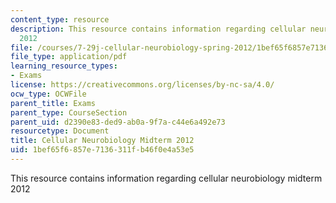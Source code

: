 ```yaml
---
content_type: resource
description: This resource contains information regarding cellular neurobiology midterm
  2012
file: /courses/7-29j-cellular-neurobiology-spring-2012/1bef65f6857e7136311fb46f0e4a53e5_MIT7_29JS12_Midterm12.pdf
file_type: application/pdf
learning_resource_types:
- Exams
license: https://creativecommons.org/licenses/by-nc-sa/4.0/
ocw_type: OCWFile
parent_title: Exams
parent_type: CourseSection
parent_uid: d2390e83-ded9-ab0a-9f7a-c44e6a492e73
resourcetype: Document
title: Cellular Neurobiology Midterm 2012
uid: 1bef65f6-857e-7136-311f-b46f0e4a53e5
---
```

This resource contains information regarding cellular neurobiology midterm 2012